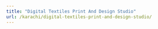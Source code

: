 ```yaml
---
title: "Digital Textiles Print And Design Studio"
url: /karachi/digital-textiles-print-and-design-studio/
---
```

